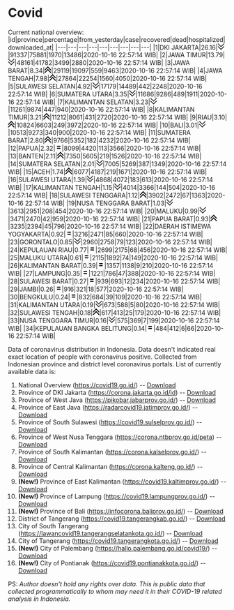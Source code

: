 # Covid
Current national overview:
|id|province|percentage|from_yesterday|case|recovered|dead|hospitalized|downloaded_at|
|---|---|---|---|---|---|---|---|---|
|1|DKI JAKARTA|26.16|![down](https://github.com/ariefrachmannn/covid/raw/master/img/rsz_down.png)|91337|75881|1970|13486|2020-10-16 22:57:14 WIB|
|2|JAWA TIMUR|13.79|![down](https://github.com/ariefrachmannn/covid/raw/master/img/rsz_down.png)|48161|41782|3499|2880|2020-10-16 22:57:14 WIB|
|3|JAWA BARAT|8.34|![up](https://github.com/ariefrachmannn/covid/raw/master/img/rsz_img_186982.png)|29119|19097|559|9463|2020-10-16 22:57:14 WIB|
|4|JAWA TENGAH|7.98|![up](https://github.com/ariefrachmannn/covid/raw/master/img/rsz_img_186982.png)|27864|22254|1560|4050|2020-10-16 22:57:14 WIB|
|5|SULAWESI SELATAN|4.92|![down](https://github.com/ariefrachmannn/covid/raw/master/img/rsz_down.png)|17179|14489|442|2248|2020-10-16 22:57:14 WIB|
|6|SUMATERA UTARA|3.35|![down](https://github.com/ariefrachmannn/covid/raw/master/img/rsz_down.png)|11686|9286|489|1911|2020-10-16 22:57:14 WIB|
|7|KALIMANTAN SELATAN|3.23|![down](https://github.com/ariefrachmannn/covid/raw/master/img/rsz_down.png)|11261|9874|447|940|2020-10-16 22:57:14 WIB|
|8|KALIMANTAN TIMUR|3.21|![up](https://github.com/ariefrachmannn/covid/raw/master/img/rsz_img_186982.png)|11212|8061|431|2720|2020-10-16 22:57:14 WIB|
|9|RIAU|3.10|![up](https://github.com/ariefrachmannn/covid/raw/master/img/rsz_img_186982.png)|10824|6603|249|3972|2020-10-16 22:57:14 WIB|
|10|BALI|3.01|![down](https://github.com/ariefrachmannn/covid/raw/master/img/rsz_down.png)|10513|9273|340|900|2020-10-16 22:57:14 WIB|
|11|SUMATERA BARAT|2.80|![up](https://github.com/ariefrachmannn/covid/raw/master/img/rsz_img_186982.png)|9766|5352|182|4232|2020-10-16 22:57:14 WIB|
|12|PAPUA|2.32|![equal](https://github.com/ariefrachmannn/covid/raw/master/img/rsz_equal.png)|8099|4420|113|3566|2020-10-16 22:57:14 WIB|
|13|BANTEN|2.11|![up](https://github.com/ariefrachmannn/covid/raw/master/img/rsz_img_186982.png)|7350|5605|219|1526|2020-10-16 22:57:14 WIB|
|14|SUMATERA SELATAN|2.01|![down](https://github.com/ariefrachmannn/covid/raw/master/img/rsz_down.png)|7005|5269|387|1349|2020-10-16 22:57:14 WIB|
|15|ACEH|1.74|![up](https://github.com/ariefrachmannn/covid/raw/master/img/rsz_img_186982.png)|6077|4187|219|1671|2020-10-16 22:57:14 WIB|
|16|SULAWESI UTARA|1.39|![down](https://github.com/ariefrachmannn/covid/raw/master/img/rsz_down.png)|4868|4072|183|613|2020-10-16 22:57:14 WIB|
|17|KALIMANTAN TENGAH|1.15|![down](https://github.com/ariefrachmannn/covid/raw/master/img/rsz_down.png)|4014|3366|144|504|2020-10-16 22:57:14 WIB|
|18|SULAWESI TENGGARA|1.12|![up](https://github.com/ariefrachmannn/covid/raw/master/img/rsz_img_186982.png)|3902|2472|67|1363|2020-10-16 22:57:14 WIB|
|19|NUSA TENGGARA BARAT|1.03|![down](https://github.com/ariefrachmannn/covid/raw/master/img/rsz_down.png)|3613|2951|208|454|2020-10-16 22:57:14 WIB|
|20|MALUKU|0.99|![down](https://github.com/ariefrachmannn/covid/raw/master/img/rsz_down.png)|3471|2470|42|959|2020-10-16 22:57:14 WIB|
|21|PAPUA BARAT|0.93|![up](https://github.com/ariefrachmannn/covid/raw/master/img/rsz_img_186982.png)|3235|2394|45|796|2020-10-16 22:57:14 WIB|
|22|DAERAH ISTIMEWA YOGYAKARTA|0.92|![equal](https://github.com/ariefrachmannn/covid/raw/master/img/rsz_equal.png)|3216|2471|85|660|2020-10-16 22:57:14 WIB|
|23|GORONTALO|0.85|![down](https://github.com/ariefrachmannn/covid/raw/master/img/rsz_down.png)|2960|2758|79|123|2020-10-16 22:57:14 WIB|
|24|KEPULAUAN RIAU|0.77|![equal](https://github.com/ariefrachmannn/covid/raw/master/img/rsz_equal.png)|2699|2175|68|456|2020-10-16 22:57:14 WIB|
|25|MALUKU UTARA|0.61|![equal](https://github.com/ariefrachmannn/covid/raw/master/img/rsz_equal.png)|2115|1892|74|149|2020-10-16 22:57:14 WIB|
|26|KALIMANTAN BARAT|0.39|![equal](https://github.com/ariefrachmannn/covid/raw/master/img/rsz_equal.png)|1357|1138|9|210|2020-10-16 22:57:14 WIB|
|27|LAMPUNG|0.35|![equal](https://github.com/ariefrachmannn/covid/raw/master/img/rsz_equal.png)|1221|786|47|388|2020-10-16 22:57:14 WIB|
|28|SULAWESI BARAT|0.27|![equal](https://github.com/ariefrachmannn/covid/raw/master/img/rsz_equal.png)|939|693|12|234|2020-10-16 22:57:14 WIB|
|29|JAMBI|0.26|![equal](https://github.com/ariefrachmannn/covid/raw/master/img/rsz_equal.png)|916|321|18|577|2020-10-16 22:57:14 WIB|
|30|BENGKULU|0.24|![equal](https://github.com/ariefrachmannn/covid/raw/master/img/rsz_equal.png)|832|684|39|109|2020-10-16 22:57:14 WIB|
|31|KALIMANTAN UTARA|0.19|![down](https://github.com/ariefrachmannn/covid/raw/master/img/rsz_down.png)|673|588|5|80|2020-10-16 22:57:14 WIB|
|32|SULAWESI TENGAH|0.18|![up](https://github.com/ariefrachmannn/covid/raw/master/img/rsz_img_186982.png)|617|413|25|179|2020-10-16 22:57:14 WIB|
|33|NUSA TENGGARA TIMUR|0.16|![down](https://github.com/ariefrachmannn/covid/raw/master/img/rsz_down.png)|575|369|7|199|2020-10-16 22:57:14 WIB|
|34|KEPULAUAN BANGKA BELITUNG|0.14|![equal](https://github.com/ariefrachmannn/covid/raw/master/img/rsz_equal.png)|484|412|6|66|2020-10-16 22:57:14 WIB|

Data of coronavirus distribution in Indonesia. Data doesn't indicated real exact location of people with coronavirus positive. Collected from Indonesian province and district level coronavirus portals. List of currently available data is:
1. National Overview (https://covid19.go.id/) -- [Download](https://www.dropbox.com/s/66ly270fw4y76fx/covid_nasional.csv?dl=0)
2. Province of DKI Jakarta (https://corona.jakarta.go.id/id) -- [Download](https://riwayat-file-covid-19-dki-jakarta-jakartagis.hub.arcgis.com/)
3. Province of West Java (https://pikobar.jabarprov.go.id/) -- [Download](https://www.dropbox.com/s/alg0zp60fylq6cn/covid_jabar.csv?dl=0)
4. Province of East Java (https://radarcovid19.jatimprov.go.id/) -- [Download](https://www.dropbox.com/sh/e7vtgcnl4ckbvr4/AADo9UMRDZvrhHn66qTHZOvNa?dl=0)
5. Province of South Sulawesi (https://covid19.sulselprov.go.id/) -- [Download](https://www.dropbox.com/s/z5ek23lwcztj7z7/covid_sulsel.csv?dl=0)
6. Province of West Nusa Tenggara (https://corona.ntbprov.go.id/peta) -- [Download](https://www.dropbox.com/s/4p2k93n42xx0c00/covid_ntb.csv?dl=0)
7. Province of South Kalimantan (https://corona.kalselprov.go.id/) -- [Download](https://www.dropbox.com/sh/7aa2kvz8lb04pzz/AADH1Oj5oFMw2mp-D3JStPRsa?dl=0)
8. Province of Central Kalimantan (https://corona.kalteng.go.id/) -- [Download](https://www.dropbox.com/s/9q01v5r3ys2ozk4/covid_kalteng.csv?dl=0)
9. **(New!)** Province of East Kalimantan (https://covid19.kaltimprov.go.id/) -- [Download](https://www.dropbox.com/sh/qhpxj532nm80goa/AAB6ek_fp1__ieTR0TFQpfIga?dl=0)
10. **(New!)** Province of Lampung (https://covid19.lampungprov.go.id/) -- [Download](https://www.dropbox.com/s/ecuew6oa9kzwqwx/covid_lampung.csv?dl=0)
11. **(New!)** Province of Bali (https://infocorona.baliprov.go.id/) -- [Download](https://www.dropbox.com/sh/iceiwun4ufttmiu/AAC7dSRMpfTjPI1Lfzw-LeCUa?dl=0)
12. District of Tangerang (https://covid19.tangerangkab.go.id/) -- [Download](https://www.dropbox.com/sh/yxovyy6sy5bnz4p/AACZzVHinisKmz8oQWyQJ3nua?dl=0)
13. City of South Tangerang (https://lawancovid19.tangerangselatankota.go.id/) -- [Download](https://www.dropbox.com/s/zlvxo4ivswdzmle/covid_tangsel.csv?dl=0)
14. City of Tangerang (https://covid19.tangerangkota.go.id/) -- [Download](https://www.dropbox.com/s/e53224kvdrpjzy0/covid_tangkot.csv?dl=0)
15. **(New!)** City of Palembang (https://hallo.palembang.go.id/covid19/) -- [Download](https://www.dropbox.com/sh/oj17bhwhlpjht9e/AABZEG-OiaSaFvikATDx6coEa?dl=0)
16. **(New!)** City of Pontianak (https://covid19.pontianakkota.go.id/) -- [Download](https://www.dropbox.com/sh/66if3y4ly51j4sh/AADQ-zwLGa7Kz4ZzJgDw2-3na?dl=0)

PS: *Author doesn't hold any rights over data. This is public data that collected programmatically to whom may need it in their COVID-19 related analysis in Indonesia.*
